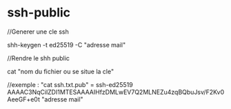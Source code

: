 # ssh-public
//Generer une cle ssh

shh-keygen -t ed25519 -C "adresse mail"

//Rendre le shh public

cat "nom du fichier ou se situe la cle"

//exemple : "cat ssh.txt.pub" = ssh-ed25519 AAAAC3NqCilZDI1MTESAAAAIHfzDMLwEV7Q2MLNEZu4zqBQbuJsv/F2Kv0AeeGF+e0t "adresse mail" 
